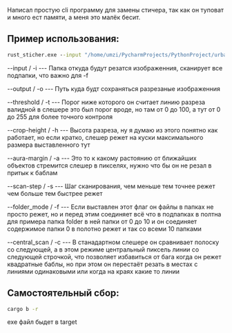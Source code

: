 Написал простую cli программу для замены стичера, так как он туповат и много ест памяти, а меня это малёк бесит.
## Пример использования:
```bat
rust_sticher.exe --input "/home/umzi/PycharmProjects/PythonProject/urban1001" --output "/home/umzi/PycharmProjects/PythonProject/urban1002" --thread 1 --crop-height 15000 --aura-margin 100 --scan-step 5 --folder_mode --central_scan
```
--input / -i --- Папка откуда будут резатся изображенния, сканирует все подпапки, что важно для -f

--output / -o --- Путь куда будт сохраняться разрезаные изображенния

--threshold / -t --- Порог ниже которого он считает линию разреза валидной в слешере это был порог вроде, но там от 0 до 100, а тут от 0 до 255 для более точного контроля

--crop-height / -h --- Высота разреза, ну я думаю из этого понятно как работает, но если кратко, слешер режет на куски максимального размера выставленного тут

--aura-margin / -a --- Это то к какому растоянию от ближайших объектов стремится слешер в пикселях, нужно что бы он не резал в притык к баблам

--scan-step / -s --- Шаг сканирования, чем меньше тем точнее режет чем больше тем быстрее режет

--folder_mode / -f --- Если выставлен этот флаг он файлы в папках не просто режет, но и перед этим соединяет всё что в подпапках в полтна для примера папка folder в ней папки от 0 до 10 и он соединяет содержимое папки 0 в полотно режет и так со всеми 10 папками

--central_scan / -с --- В станадартном слешере он сравнивает полоску со следующей, а в этом режиме центральный пиксель линии со следующей строчкой, что позволяет избавиться от бага когда он режет квадратные баблы, но при этом он перестаёт резать в местах с линиями одинаковыми или когда на краях какие то линии

## Самостоятельный сбор:
```bat
cargo b -r
```
exe файл быдет в target
